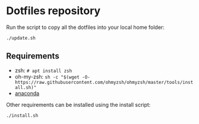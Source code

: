 # Dotfiles repository

Run the script to copy all the dotfiles into your local home folder:

`./update.sh`

## Requirements

* zsh: `# apt install zsh`
* oh-my-zsh: `sh -c "$(wget -O- https://raw.githubusercontent.com/ohmyzsh/ohmyzsh/master/tools/install.sh)"`
* [anaconda](https://github.com/conda/conda)

Other requirements can be installed using the install script:

`./install.sh`